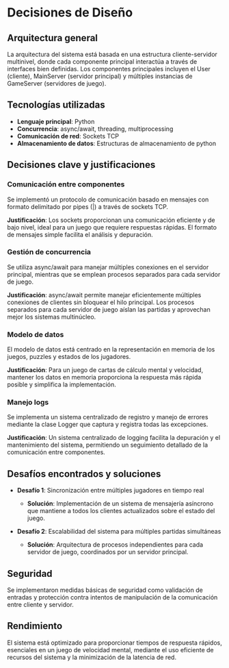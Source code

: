 # Decisiones de Diseño

## Arquitectura general
La arquitectura del sistema está basada en una estructura cliente-servidor multinivel, donde cada componente principal interactúa a través de interfaces bien definidas. Los componentes principales incluyen el User (cliente), MainServer (servidor principal) y múltiples instancias de GameServer (servidores de juego).

## Tecnologías utilizadas
- **Lenguaje principal**: Python
- **Concurrencia**: async/await, threading, multiprocessing
- **Comunicación de red**: Sockets TCP
- **Almacenamiento de datos**: Estructuras de almacenamiento de python

## Decisiones clave y justificaciones

### Comunicación entre componentes
Se implementó un protocolo de comunicación basado en mensajes con formato delimitado por pipes (|) a través de sockets TCP.

**Justificación**: Los sockets proporcionan una comunicación eficiente y de bajo nivel, ideal para un juego que requiere respuestas rápidas. El formato de mensajes simple facilita el análisis y depuración.

### Gestión de concurrencia
Se utiliza async/await para manejar múltiples conexiones en el servidor principal, mientras que se emplean procesos separados para cada servidor de juego.

**Justificación**: async/await permite manejar eficientemente múltiples conexiones de clientes sin bloquear el hilo principal. Los procesos separados para cada servidor de juego aíslan las partidas y aprovechan mejor los sistemas multinúcleo.

### Modelo de datos
El modelo de datos está centrado en la representación en memoria de los juegos, puzzles y estados de los jugadores.

**Justificación**: Para un juego de cartas de cálculo mental y velocidad, mantener los datos en memoria proporciona la respuesta más rápida posible y simplifica la implementación.

### Manejo logs
Se implementa un sistema centralizado de registro y manejo de errores mediante la clase Logger que captura y registra todas las excepciones.

**Justificación**: Un sistema centralizado de logging facilita la depuración y el mantenimiento del sistema, permitiendo un seguimiento detallado de la comunicación entre componentes.

## Desafíos encontrados y soluciones
- **Desafío 1**: Sincronización entre múltiples jugadores en tiempo real
    - **Solución**: Implementación de un sistema de mensajería asíncrono que mantiene a todos los clientes actualizados sobre el estado del juego.

- **Desafío 2**: Escalabilidad del sistema para múltiples partidas simultáneas
    - **Solución**: Arquitectura de procesos independientes para cada servidor de juego, coordinados por un servidor principal.

## Seguridad
Se implementaron medidas básicas de seguridad como validación de entradas y protección contra intentos de manipulación de la comunicación entre cliente y servidor.

## Rendimiento
El sistema está optimizado para proporcionar tiempos de respuesta rápidos, esenciales en un juego de velocidad mental, mediante el uso eficiente de recursos del sistema y la minimización de la latencia de red.
